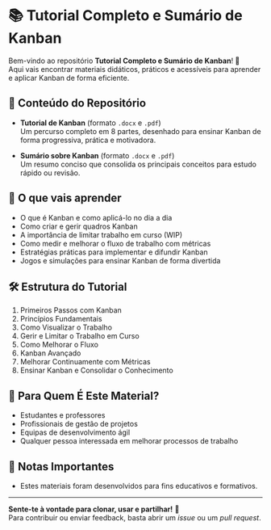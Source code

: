 # 📚 Tutorial Completo e Sumário de Kanban

Bem-vindo ao repositório **Tutorial Completo e Sumário de Kanban**! 🚀  
Aqui vais encontrar materiais didáticos, práticos e acessíveis para aprender e aplicar Kanban de forma eficiente.

## 📄 Conteúdo do Repositório

- **Tutorial de Kanban** (formato `.docx` e `.pdf`)  
  Um percurso completo em 8 partes, desenhado para ensinar Kanban de forma progressiva, prática e motivadora.

- **Sumário sobre Kanban** (formato `.docx` e `.pdf`)  
  Um resumo conciso que consolida os principais conceitos para estudo rápido ou revisão.

## 🎯 O que vais aprender

- O que é Kanban e como aplicá-lo no dia a dia
- Como criar e gerir quadros Kanban
- A importância de limitar trabalho em curso (WIP)
- Como medir e melhorar o fluxo de trabalho com métricas
- Estratégias práticas para implementar e difundir Kanban
- Jogos e simulações para ensinar Kanban de forma divertida

## 🛠️ Estrutura do Tutorial

1. Primeiros Passos com Kanban
2. Princípios Fundamentais
3. Como Visualizar o Trabalho
4. Gerir e Limitar o Trabalho em Curso
5. Como Melhorar o Fluxo
6. Kanban Avançado
7. Melhorar Continuamente com Métricas
8. Ensinar Kanban e Consolidar o Conhecimento

## 🧩 Para Quem É Este Material?

- Estudantes e professores
- Profissionais de gestão de projetos
- Equipas de desenvolvimento ágil
- Qualquer pessoa interessada em melhorar processos de trabalho

## 📢 Notas Importantes

- Estes materiais foram desenvolvidos para fins educativos e formativos.

---

**Sente-te à vontade para clonar, usar e partilhar!** 🚀  
Para contribuir ou enviar feedback, basta abrir um _issue_ ou um _pull request_.

